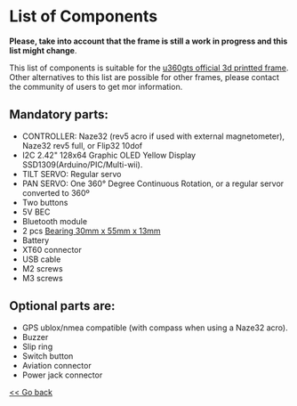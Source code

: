 # List of Components

**Please, take into account that the frame is still a work in progress and this list might change**.

This list of components is suitable for the [u360gts official 3d printted frame](https://github.com/raul-ortega/u360gts/blob/master/wiki/hardware-frame.md). Other alternatives to this list are possible for other frames, please contact the community of users to get mor information. 

## Mandatory parts:

- CONTROLLER: Naze32 (rev5 acro if used with external magnetometer), Naze32 rev5 full, or Flip32 10dof
- I2C 2.42" 128x64 Graphic OLED Yellow Display SSD1309(Arduino/PIC/Multi-wii).
- TILT SERVO: Regular servo
- PAN SERVO: One 360° Degree Continuous Rotation, or a regular servor converted to 360º
- Two buttons
- 5V BEC
- Bluetooth module
- 2 pcs [Bearing 30mm x 55mm x 13mm](https://www.amazon.es/dp/B00TX2VJ60/ref=cm_sw_r_wa_apa_KAO9BbBXY06JT)
- Battery
- XT60 connector
- USB cable
- M2 screws
- M3 screws
    
## Optional parts are:

- GPS ublox/nmea compatible (with compass when using a Naze32 acro).
- Buzzer
- Slip ring
- Switch button
- Aviation connector
- Power jack connector

[<< Go back](https://github.com/raul-ortega/u360gts/blob/master/wiki/index.md)
